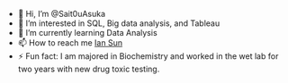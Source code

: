 - 👋 Hi, I’m @Sait0uAsuka
- 👀 I’m interested in SQL, Big data analysis, and Tableau
- 🌱 I’m currently learning Data Analysis
- 📫 How to reach me [Ian Sun](https://www.linkedin.com/in/ian-sun-78655820a/)
- ⚡ Fun fact: I am majored in Biochemistry and worked in the wet lab for two years with new drug toxic testing.

<!---
Sait0uAsuka/Sait0uAsuka is a ✨ special ✨ repository because its `README.md` (this file) appears on your GitHub profile.
You can click the Preview link to take a look at your changes.
--->
